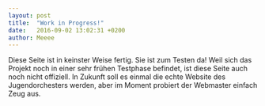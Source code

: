 ```yaml
---
layout: post
title:  "Work in Progress!"
date:   2016-09-02 13:02:31 +0200
author: Meeee
---
```

Diese Seite ist in keinster Weise fertig. Sie ist zum Testen da! Weil sich das Projekt noch in einer sehr frühen Testphase befindet, ist diese Seite auch noch nicht offiziell. In Zukunft soll es einmal die echte Website des Jugendorchesters werden, aber im Moment probiert der Webmaster einfach Zeug aus.